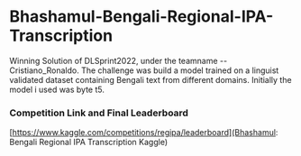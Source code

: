 # Bhashamul-Bengali-Regional-IPA-Transcription

Winning Solution of DLSprint2022, under the teamname -- Cristiano_Ronaldo. The challenge was build a model trained on a linguist validated dataset containing Bengali text from different
domains. Initially the model i used was byte t5.

### Competition Link and Final Leaderboard
[https://www.kaggle.com/competitions/regipa/leaderboard](Bhashamul: Bengali Regional IPA Transcription Kaggle)
